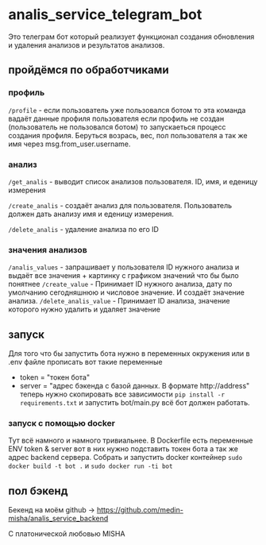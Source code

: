 # analis_service_telegram_bot
Это телеграм бот который реализует функционал создания обновления и удаления анализов и результатов анализов.

## пройдёмся по обработчиками
### профиль
`/profile` - если пользователь уже пользовался ботом то эта команда вадаёт данные профиля пользователя если профиль не создан (пользователь не пользовался ботом) то запускаеться процесс создания профиля. Беруться возрась, вес, пол пользователя а так же имя через msg.from_user.username.
### анализ
`/get_analis` - выводит список анализов пользователя. ID, имя, и еденицу измерения

`/create_analis` - создаёт анализ для пользователя. Пользователь должен дать анализу имя и еденицу измерения.

`/delete_analis` - удаление анализа по его ID
### значения анализов
`/analis_values` - запрашивает у пользователя ID нужного анализа и выдаёт все значения + картинку с графиком значений что бы было понятнее
`/create_value` - Принимает ID нужного анализа, дату по умолчанию сегодняшнюю и числовое значение. И создаёт значение анализа.
`/delete_analis_value` - Принимает ID анализа, значение которого нужно удалить и удаляет значение
## запуск
Для того что бы запустить бота нужно в переменных окружения или в .env файле прописать вот такие переменные 
- token = "токен бота"
- server = "адрес бэкенда с базой данных. В формате http://address"
теперь нужно скопировать все зависимости `pip install -r requirements.txt` и запустить bot/main.py всё бот должен работать.
### запуск с помощью docker
Тут всё намного и намного тривиальнее. В Dockerfile есть переменные ENV token & server вот в них нужно подставить токен бота а так же адрес backend сервера. Собрать и запустить docker контейнер `sudo docker build -t bot .` и `sudo docker run -ti bot`

## пол бэкенд
Бекенд на моём github -> https://github.com/medin-misha/analis_service_backend 

C платонической любовью MISHA